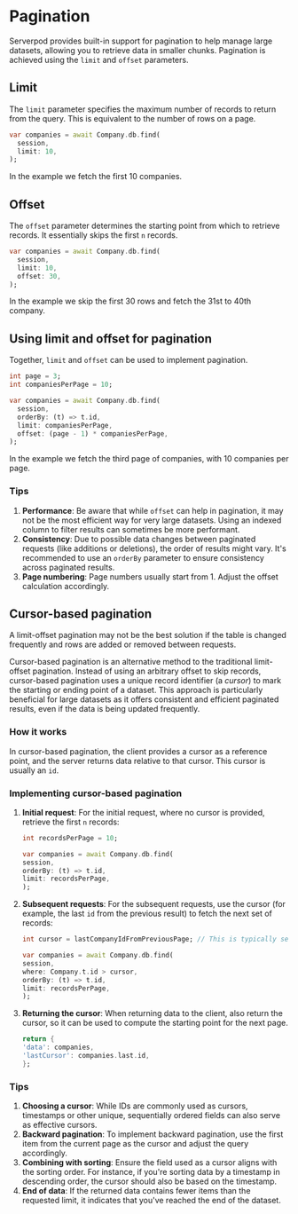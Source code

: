 # Pagination

Serverpod provides built-in support for pagination to help manage large datasets, allowing you to retrieve data in smaller chunks. Pagination is achieved using the `limit` and `offset` parameters.

## Limit

The `limit` parameter specifies the maximum number of records to return from the query. This is equivalent to the number of rows on a page.

```dart
var companies = await Company.db.find(
  session,
  limit: 10,
);
```

In the example we fetch the first 10 companies.

## Offset

The `offset` parameter determines the starting point from which to retrieve records. It essentially skips the first `n` records.

```dart
var companies = await Company.db.find(
  session,
  limit: 10,
  offset: 30,
);
```

In the example we skip the first 30 rows and fetch the 31st to 40th company.

## Using limit and offset for pagination

Together, `limit` and `offset` can be used to implement pagination.

```dart
int page = 3;
int companiesPerPage = 10;

var companies = await Company.db.find(
  session,
  orderBy: (t) => t.id,
  limit: companiesPerPage,
  offset: (page - 1) * companiesPerPage,
);
```

In the example we fetch the third page of companies, with 10 companies per page.

### Tips

1. **Performance**: Be aware that while `offset` can help in pagination, it may not be the most efficient way for very large datasets. Using an indexed column to filter results can sometimes be more performant.
2. **Consistency**: Due to possible data changes between paginated requests (like additions or deletions), the order of results might vary. It's recommended to use an `orderBy` parameter to ensure consistency across paginated results.
3. **Page numbering**: Page numbers usually start from 1. Adjust the offset calculation accordingly.

## Cursor-based pagination

A limit-offset pagination may not be the best solution if the table is changed frequently and rows are added or removed between requests.

Cursor-based pagination is an alternative method to the traditional limit-offset pagination. Instead of using an arbitrary offset to skip records, cursor-based pagination uses a unique record identifier (a _cursor_) to mark the starting or ending point of a dataset. This approach is particularly beneficial for large datasets as it offers consistent and efficient paginated results, even if the data is being updated frequently.

### How it works

In cursor-based pagination, the client provides a cursor as a reference point, and the server returns data relative to that cursor. This cursor is usually an `id`.

### Implementing cursor-based pagination

1. **Initial request**:
    For the initial request, where no cursor is provided, retrieve the first `n` records:

    ```dart
    int recordsPerPage = 10;

    var companies = await Company.db.find(
    session,
    orderBy: (t) => t.id,
    limit: recordsPerPage,
    );
    ```

2. **Subsequent requests**:
    For the subsequent requests, use the cursor (for example, the last `id` from the previous result) to fetch the next set of records:

    ```dart
    int cursor = lastCompanyIdFromPreviousPage; // This is typically sent by the client

    var companies = await Company.db.find(
    session,
    where: Company.t.id > cursor,
    orderBy: (t) => t.id,
    limit: recordsPerPage,
    );
    ```

3. **Returning the cursor**:
    When returning data to the client, also return the cursor, so it can be used to compute the starting point for the next page.

    ```dart
    return {
    'data': companies,
    'lastCursor': companies.last.id,
    };
    ```

### Tips

1. **Choosing a cursor**: While IDs are commonly used as cursors, timestamps or other unique, sequentially ordered fields can also serve as effective cursors.
2. **Backward pagination**: To implement backward pagination, use the first item from the current page as the cursor and adjust the query accordingly.
3. **Combining with sorting**: Ensure the field used as a cursor aligns with the sorting order. For instance, if you're sorting data by a timestamp in descending order, the cursor should also be based on the timestamp.
4. **End of data**: If the returned data contains fewer items than the requested limit, it indicates that you've reached the end of the dataset.

